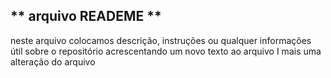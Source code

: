 ## ** arquivo READEME **
neste arquivo colocamos descrição, instruções ou qualquer informações útil sobre o repositório
acrescentando um novo texto ao arquivo
I
mais uma alteração do arquivo  